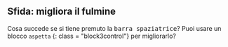 ## Sfida: migliora il fulmine

Cosa succede se si tiene premuto la <kbd>barra spaziatrice</kbd>? Puoi usare un blocco ` aspetta ` {: class = "block3control"} per migliorarlo?